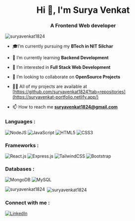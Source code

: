  <h1 align="center">Hi 👋, I'm Surya Venkat</h1>
<h3 align="center">A Frontend Web developer</h3>

<p align="left"> <img src="https://komarev.com/ghpvc/?username=suryavenkat1824&label=Profile%20views&color=0e75b6&style=flat" alt="suryavenkat1824" /> </p>

- 🎓I’m currently pursuing my **BTech in NIT Silchar**

- 🌱 I’m currently learning **Backend Development**

- 👀 I’m interested in **Full Stack Web Development**

- 👯 I’m looking to collaborate on **OpenSource Projects**

- 👨‍💻 All of my projects are available at [https://github.com/suryavenkat1824?tab=repositories](https://suryavenkat-portfolio.netlify.app/)

- 📫 How to reach me **suryavenkat1824@gmail.com**

[1]:  https://img.shields.io/badge/linkedin-%230077B5.svg?style=for-the-badge&logo=linkedin&logoColor=white
[2]:  https://www.linkedin.com/in/surya-venkat-k/
 ### Languages :

![NodeJS](https://img.shields.io/badge/node.js-6DA55F?style=for-the-badge&logo=node.js&logoColor=white)
![JavaScript](https://img.shields.io/badge/javascript-%23323330.svg?style=for-the-badge&logo=javascript&logoColor=%23F7DF1E)
![HTML5](https://img.shields.io/badge/html5-%23E34F26.svg?style=for-the-badge&logo=html5&logoColor=white)
![CSS3](https://img.shields.io/badge/css3-%231572B6.svg?style=for-the-badge&logo=css3&logoColor=white)

### Frameworks :

![React.js](https://img.shields.io/badge/React-20232A?style=for-the-badge&logo=react&logoColor=61DAFB)
![Express.js](https://img.shields.io/badge/express.js-%23404d59.svg?style=for-the-badge&logo=express&logoColor=%2361DAFB)
![TailwindCSS](https://img.shields.io/badge/Tailwind_CSS-38B2AC?style=for-the-badge&logo=tailwind-css&logoColor=white)
![Bootstrap](https://img.shields.io/badge/Bootstrap-563D7C?style=for-the-badge&logo=bootstrap&logoColor=white)

### Databases :

![MongoDB](https://img.shields.io/badge/MongoDB-%234ea94b.svg?style=for-the-badge&logo=mongodb&logoColor=white)
![MySQL](https://img.shields.io/badge/mysql-%2300f.svg?style=for-the-badge&logo=mysql&logoColor=white)


<p><img align="left" src="https://github-readme-stats.vercel.app/api/top-langs?username=suryavenkat1824&show_icons=true&locale=en&layout=compact" alt="suryavenkat1824" /></p>

<p>&nbsp;<img align="center" src="https://github-readme-stats.vercel.app/api?username=suryavenkat1824&show_icons=true&locale=en" alt="suryavenkat1824" /></p>


### Connect with me :

[![LinkedIn][1]][2]
